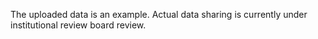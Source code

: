 The uploaded data is an example.
Actual data sharing is currently under institutional review board review.
